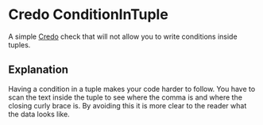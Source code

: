 # Credo ConditionInTuple

A simple [Credo](https://github.com/rrrene/credo) check that will not allow you to write
conditions inside tuples.

## Explanation

Having a condition in a tuple makes your code harder to follow. You have to scan the text inside
the tuple to see where the comma is and where the closing curly brace is. By avoiding this it is
more clear to the reader what the data looks like.
